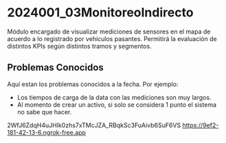 # 2024001_03MonitoreoIndirecto
Módulo encargado de visualizar mediciones de sensores en el mapa de acuerdo a lo registrado por vehículos pasantes. Permitirá la evaluación de distintos KPIs según distintos tramos y segmentos.


## Problemas Conocidos
Aquí estan los problemas conocidos a la fecha. Por ejemplo:

- Los tiempos de carga de la data con las mediciones son muy largos.
- Al momento de crear un activo, si solo se considera 1 punto el sistema no sabe que hacer.

2WfJ6ZdqH4uJHIk0zhs7xTMcJZA_RBqkSc3FuAivb6SuF6VS
https://9ef2-181-42-13-6.ngrok-free.app

